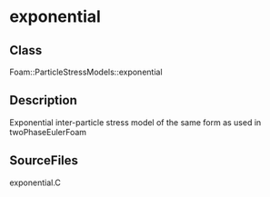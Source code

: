 # exponential 
## Class
Foam::ParticleStressModels::exponential

## Description
Exponential inter-particle stress model of the same form as used in
twoPhaseEulerFoam

## SourceFiles
exponential.C

